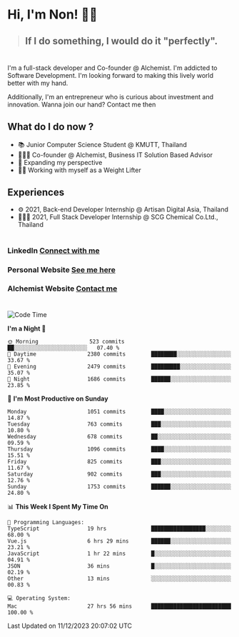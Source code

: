 # Hi, I'm Non! 🖐🏻

> ## If I do something, I would do it "perfectly".

#

I'm a full-stack developer and Co-founder @ Alchemist. I'm addicted to Software Development. I'm looking forward to making this lively world better with my hand.

Additionally, I'm an entrepreneur who is curious about investment and innovation. Wanna join our hand? Contact me then

## What do I do now ?

- 📚 Junior Computer Science Student @ KMUTT, Thailand
- 🧑🏻‍💻 Co-founder @ Alchemist, Business IT Solution Based Advisor
- 🌈 Expanding my perspective
- 🏋🏻 Working with myself as a Weight Lifter

## Experiences

- ⚙️ 2021, Back-end Developer Internship @ Artisan Digital Asia, Thailand
- 🧑🏻‍💻 2021, Full Stack Developer Internship @ SCG Chemical Co.Ltd., Thailand

#

### LinkedIn [Connect with me](https://www.linkedin.com/in/non-nontra/)

### Personal Website [See me here](https://nonnontra.com/)

### Alchemist Website [Contact me](https://alchemist-softwarehouse.co/)

#

<!--START_SECTION:waka-->
![Code Time](http://img.shields.io/badge/Code%20Time-3%2C405%20hrs%201%20min-blue)

**I'm a Night 🦉** 

```text
🌞 Morning                523 commits         ██░░░░░░░░░░░░░░░░░░░░░░░   07.40 % 
🌆 Daytime                2380 commits        ████████░░░░░░░░░░░░░░░░░   33.67 % 
🌃 Evening                2479 commits        █████████░░░░░░░░░░░░░░░░   35.07 % 
🌙 Night                  1686 commits        ██████░░░░░░░░░░░░░░░░░░░   23.85 % 
```
📅 **I'm Most Productive on Sunday** 

```text
Monday                   1051 commits        ████░░░░░░░░░░░░░░░░░░░░░   14.87 % 
Tuesday                  763 commits         ███░░░░░░░░░░░░░░░░░░░░░░   10.80 % 
Wednesday                678 commits         ██░░░░░░░░░░░░░░░░░░░░░░░   09.59 % 
Thursday                 1096 commits        ████░░░░░░░░░░░░░░░░░░░░░   15.51 % 
Friday                   825 commits         ███░░░░░░░░░░░░░░░░░░░░░░   11.67 % 
Saturday                 902 commits         ███░░░░░░░░░░░░░░░░░░░░░░   12.76 % 
Sunday                   1753 commits        ██████░░░░░░░░░░░░░░░░░░░   24.80 % 
```


📊 **This Week I Spent My Time On** 

```text
💬 Programming Languages: 
TypeScript               19 hrs              █████████████████░░░░░░░░   68.00 % 
Vue.js                   6 hrs 29 mins       ██████░░░░░░░░░░░░░░░░░░░   23.21 % 
JavaScript               1 hr 22 mins        █░░░░░░░░░░░░░░░░░░░░░░░░   04.91 % 
JSON                     36 mins             █░░░░░░░░░░░░░░░░░░░░░░░░   02.19 % 
Other                    13 mins             ░░░░░░░░░░░░░░░░░░░░░░░░░   00.83 % 

💻 Operating System: 
Mac                      27 hrs 56 mins      █████████████████████████   100.00 % 
```


 Last Updated on 11/12/2023 20:07:02 UTC
<!--END_SECTION:waka-->
